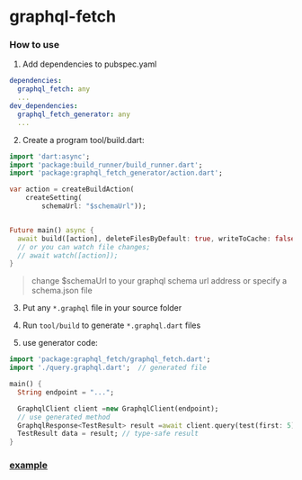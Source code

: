 # graphql-fetch


### How to use

1. Add dependencies to pubspec.yaml
```yaml
dependencies:
  graphql_fetch: any
  ...
dev_dependencies:
  graphql_fetch_generator: any
  ...
```

2. Create a program tool/build.dart: 
```dart
import 'dart:async';
import 'package:build_runner/build_runner.dart';
import 'package:graphql_fetch_generator/action.dart';

var action = createBuildAction(
    createSetting(
        schemaUrl: "$schemaUrl"));


Future main() async {
  await build([action], deleteFilesByDefault: true, writeToCache: false);
  // or you can watch file changes;
  // await watch([action]);
}
```
> change $schemaUrl to your graphql schema url address or specify a schema.json file

3. Put any `*.graphql` file in your source folder

4. Run `tool/build` to generate `*.graphql.dart` files

5. use generator code:

```dart
import 'package:graphql_fetch/graphql_fetch.dart';
import './query.graphql.dart';  // generated file 

main() {
  String endpoint = "...";

  GraphqlClient client =new GraphqlClient(endpoint);
  // use generated method
  GraphqlResponse<TestResult> result =await client.query(test(first: 5));
  TestResult data = result; // type-safe result
}
```

### [example](https://github.com/spacedragon/graphql-fetch/tree/master/example) 